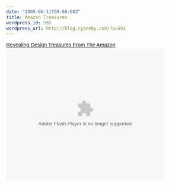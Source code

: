 ```yaml
---
date: "2009-06-11T00:00:00Z"
title: Amazon Treasures
wordpress_id: 592
wordpress_url: http://blog.ryaneby.com/?p=592
---
```

<div style="width:425px;text-align:left" id="__ss_1437360"><a style="font:14px Helvetica,Arial,Sans-serif;display:block;margin:12px 0 3px 0;text-decoration:underline;" href="http://www.slideshare.net/jmspool/revealing-design-treasures-from-the-amazon?type=powerpoint" title="Revealing Design Treasures From The Amazon">Revealing Design Treasures From The Amazon</a><object style="margin:0px" width="425" height="355"><param name="movie" value="http://static.slidesharecdn.com/swf/ssplayer2.swf?doc=revealingdesigntreasuresfromtheamazon-slideshare-090514181627-phpapp01&rel=0&stripped_title=revealing-design-treasures-from-the-amazon" /><param name="allowFullScreen" value="true"/><param name="allowScriptAccess" value="always"/><embed src="http://static.slidesharecdn.com/swf/ssplayer2.swf?doc=revealingdesigntreasuresfromtheamazon-slideshare-090514181627-phpapp01&rel=0&stripped_title=revealing-design-treasures-from-the-amazon" type="application/x-shockwave-flash" allowscriptaccess="always" allowfullscreen="true" width="425" height="355"></embed></object></div>
